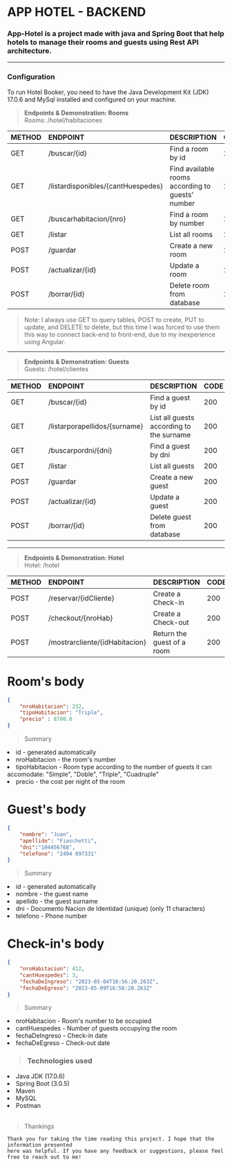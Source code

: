 # APP HOTEL - BACKEND
<h3>App-Hotel is a project made with java and Spring Boot that help hotels to manage their rooms and guests using Rest API architecture.</h3>

---

<h3> Configuration </h3>

To run Hotel Booker, you need to have the Java Development Kit (JDK) 17.0.6 and MySql installed and configured on your machine.



>**Endpoints & Demonstration: Rooms**  
  Rooms: /hotel/habitaciones   
>
| METHOD | ENDPOINT | DESCRIPTION | CODE |
|-----|:---------------|:---------------|:---------------|
|     GET| /buscar/{id}   |       Find a room by id     | 200 |
|     GET| /listardisponibles/{cantHuespedes}     |        Find available rooms according to guests' number     | 200 |
|     GET| /buscarhabitacion/{nro}    |        Find a room by number       | 200    |
|     GET| /listar    |        List all rooms       | 200    |
|     POST| /guardar    |       Create a new room    | 201 |
|     POST| /actualizar/{id}    |       Update a room    | 200    |
|     POST| /borrar/{id}    |       Delete room from database  | 200     |

>Note:  I always use GET to query tables, POST to create, PUT to update, and DELETE to delete, but this time I was forced to use them this way to connect back-end to front-end, due to my inexperience using Angular.
---
>**Endpoints & Demonstration: Guests**  
  Guests: /hotel/clientes   
>
| METHOD | ENDPOINT | DESCRIPTION | CODE |
|-----|:---------------|:---------------|:---------------|
|     GET| /buscar/{id}   |       Find a guest by id     | 200 |
|     GET| /listarporapellidos/{surname}     |        List all guests according to the surname     | 200 |
|     GET| /buscarpordni/{dni}    |        Find a guest by dni      | 200    |
|     GET| /listar    |        List all guests       | 200    |
|     POST| /guardar    |       Create a new guest    | 200 |
|     POST| /actualizar/{id}    |       Update a guest    | 200    |
|     POST| /borrar/{id}    |       Delete guest from database  | 200     |


---
>**Endpoints & Demonstration: Hotel**  
  Hotel: /hotel  
>
| METHOD | ENDPOINT | DESCRIPTION | CODE |
|-----|:---------------|:---------------|:---------------|
|     POST| /reservar/{idCliente}    |     Create a Check-in      | 200 |
|     POST| /checkout/{nroHab}    |       Create a Check-out   | 200    |
|     POST| /mostrarcliente/{idHabitacion}    |       Return the guest of a room   | 200     |
>

# Room's body
```json
{
    "nroHabitacion": 232,
    "tipoHabitacion": "Triple",
    "precio" : 8700.0
}
```

> Summary

<li>id - generated automatically

<li>nroHabitacion - the room's number

<li>tipoHabitacion - Room type according to the number of guests it can accomodate: "Simple", "Doble", "Triple", "Cuadruple"

<li>precio - the cost per night of the room

>

# Guest's body
```json
{
    "nombre": "Juan",
    "apellido": "Fiaschetti",
    "dni":"104456768",
    "telefono": "2494 097331"
}
```

> Summary
<li>id - generated automatically

<li>nombre - the guest name

<li>apellido - the guest surname

<li>dni - Documento Nacion de Identidad (unique) (only 11 characters)

<li>telefono - Phone number

# Check-in's body
```json
{
    "nroHabitacion": 412,
    "cantHuespedes": 3,
    "fechaDeIngreso": "2023-05-04T16:56:20.263Z",
    "fechaDeEgreso": "2023-05-09T16:56:20.263Z"
}
```

> Summary

<li>nroHabitacion - Room's number to be occupied

<li>cantHuespedes - Number of guests occupying the room

<li>fechaDeIngreso - Check-in date

<li>fechaDeEgreso - Check-out date


<h3>

> Technologies used

</h3>

<li> Java JDK (17.0.6)
<li> Spring Boot (3.0.5)
<li> Maven
<li> MySQL
<li> Postman

<br>
<br>

>
> Thankings
>



```
Thank you for taking the time reading this project. I hope that the information presented 
here was helpful. If you have any feedback or suggestions, please feel free to reach out to me!
```


